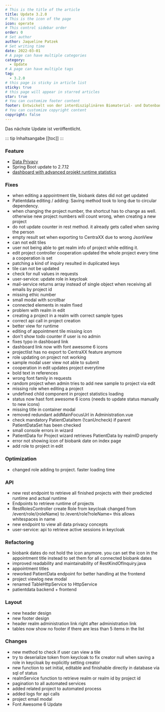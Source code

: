 ```yaml
---
# This is the title of the article
title: Update 3.2.0
# This is the icon of the page
icon: operate
# This control sidebar order
order: 0
# Set author
author: Jaqueline Patzek
# Set writing time
date: 2022-03-01
# A page can have multiple categories
category:
  - Update
# A page can have multiple tags
tag:
  - 3.2.0
# this page is sticky in article list
sticky: true
# this page will appear in starred articles
star: true
# You can customize footer content
footer: Entwickelt von der interdisziplinären Biomaterial- und Datenbank Frankfurt (iBDF)
# You can customize copyright content
copyright: false
---
```


Das nächste Update ist veröffentlicht.

<!-- more -->
::: tip Inhaltsangabe
[[toc]]
:::

### Feature
- [Data Privacy](../features/dataPrivacy.md)
- Spring Boot update to 2.7.12
- [dashboard with advanced projekt runtime statistics](../navigation/dashboard.md)


### Fixes
- when editing a appointment tile, biobank dates did not get updated
- Patientdata editing / adding: Saving method took to long due to circular dependency.
- when changing the project number, the shortcut has to change as well. otherwise new project numbers will count wrong, when creating a new project
- do not update counter in rest method. it already gets called when saving the person
- empty result set when exporting to CentraXX due to wrong JsonView
- can not edit tiles
- user not being able to get realm info of project while editing it.
- edit project controller cooperation updated the whole project every time a cooperation is set
- patching a kind of inquiry resulted in duplicated keys
- tile can not be updated
- check for null values in requests
- user-service: update role in keycloak
- mail-service returns array instead of single object when receiving all emails by project id
- missing ethic number
- small modal with scrollbar
- connected elements in realm fixed
- problem with realm in edit
- creating a project in a realm with correct sample types
- correct api call in project creation
- better view for runtime
- editing of appointment tile missing icon
- don't show todo counter if user is no admin
- fixes typo in dashboard link
- dashboard link now with font awesome 6 icons
- projectlist has no export to CentraXX feature anymore
- role updating on project not working
- sample modal user view not able to submit
- cooperation in edit updates project everytime
- bold text in references
- wrong font family in requests
- random project when admin tries to add new sample to project via edit
- missing role when editing a project
- undefined child component in project statistics loading
- status now hast font awesome 6 icons (needs to update status manually to new icons)
- missing title in container modal
- removed redundant addMainFocusUrl in Administration.vue
- check mandatory PatientDataItem (!canUncheck) if parent PatientDataSet has been checked
- small console errors in wizard
- PatientData for Project wizard retrieves PatientData by realmID properly
- error not showing icon of biobank date on index page
- add role to project in edit


### Optimization
- changed role adding to project. faster loading time



### API
- new rest endpoint to retrieve all finished projects with their predicted runtime and actual runtime
- Endpoints to retrieve runtime of projects
- RestRolesController create Role from keycloak changed from /event/role/{roleName} to /event/role?roleName= this allows whitespaces in name
- new endpoint to view all data privacy concepts
- user-service: api to retrieve active sessions in keycloak

### Refactoring
- biobank dates do not hold the icon anymore. you can set the icon in the appointment title instead to set them for all connected biobank dates
- improved readability and maintainability of RestKindOfInquiry.java
- appointment titles
- reworked PatientData endpoint for better handling at the frontend 
- project viewlog new modal
- renamed TableHttpService to HttpService
- patientdata backend + frontend

### Layout
- new header design
- new footer design
- header realm administration link right after administration link
- tables now show no footer if there are less than 5 items in the list

### Changes
- new method to check if user can view a tile
- try to deserialize token from keycloak to fix creator null when saving a role in keycloak by explicitly setting creator
- new function to set initial, editable and finishable directly in database via sql of status
- realmService function to retrieve realm or realm id by project id
- pagination to all automated services
- added related project to automated process
- added logs for api calls
- project email modal
- Font Awesome 6 Update